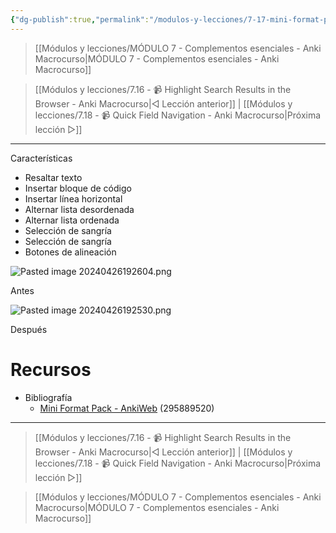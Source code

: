 ```yaml
---
{"dg-publish":true,"permalink":"/modulos-y-lecciones/7-17-mini-format-pack-anki-macrocurso/","noteIcon":"","updated":"2024-05-22T19:43:32.308+02:00"}
---
```



> [[Módulos y lecciones/MÓDULO 7 - Complementos esenciales - Anki Macrocurso\|MÓDULO 7 - Complementos esenciales - Anki Macrocurso]]

> [[Módulos y lecciones/7.16 - 📹 Highlight Search Results in the Browser - Anki Macrocurso\|◁ Lección anterior]] | [[Módulos y lecciones/7.18 - 📹 Quick Field Navigation - Anki Macrocurso\|Próxima lección ▷]]

---

Características
- Resaltar texto
- Insertar bloque de código
- Insertar línea horizontal
- Alternar lista desordenada
- Alternar lista ordenada
- Selección de sangría
- Selección de sangría
- Botones de alineación

![Pasted image 20240426192604.png](/img/user/ANEXOS/Pasted%20image%2020240426192604.png)

Antes

![Pasted image 20240426192530.png](/img/user/ANEXOS/Pasted%20image%2020240426192530.png)

Después

# Recursos
- Bibliografía
	- [Mini Format Pack - AnkiWeb](https://ankiweb.net/shared/info/295889520) (295889520)

---

> [[Módulos y lecciones/7.16 - 📹 Highlight Search Results in the Browser - Anki Macrocurso\|◁ Lección anterior]] | [[Módulos y lecciones/7.18 - 📹 Quick Field Navigation - Anki Macrocurso\|Próxima lección ▷]]

> [[Módulos y lecciones/MÓDULO 7 - Complementos esenciales - Anki Macrocurso\|MÓDULO 7 - Complementos esenciales - Anki Macrocurso]]
